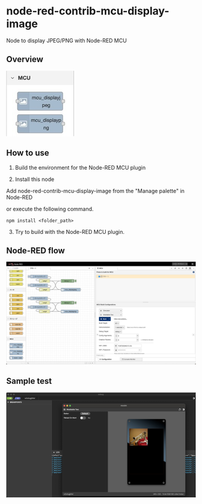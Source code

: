 # node-red-contrib-mcu-display-image

Node to display JPEG/PNG with Node-RED MCU

## Overview

![palette](./image/palette.png)

## How to use

1. Build the environment for the Node-RED MCU plugin  

2. Install this node  

Add node-red-contrib-mcu-display-image from the "Manage palette" in Node-RED

 or execute the following command.  

```
npm install <folder_path>  
```

3. Try to build with the Node-RED MCU plugin.

## Node-RED flow

![flow](./image/flow.png)

## Sample test

![sample](./image/sample.png)

